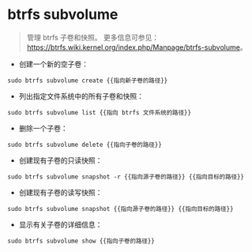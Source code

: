 # btrfs subvolume

> 管理 btrfs 子卷和快照。
> 更多信息可参见：<https://btrfs.wiki.kernel.org/index.php/Manpage/btrfs-subvolume>。

- 创建一个新的空子卷：

`sudo btrfs subvolume create {{指向新子卷的路径}}`

- 列出指定文件系统中的所有子卷和快照：

`sudo btrfs subvolume list {{指向 btrfs 文件系统的路径}}`

- 删除一个子卷：

`sudo btrfs subvolume delete {{指向子卷的路径}}`

- 创建现有子卷的只读快照：

`sudo btrfs subvolume snapshot -r {{指向源子卷的路径}} {{指向目标的路径}}`

- 创建现有子卷的读写快照：

`sudo btrfs subvolume snapshot {{指向源子卷的路径}} {{指向目标的路径}}`

- 显示有关子卷的详细信息：

`sudo btrfs subvolume show {{指向子卷的路径}}`
